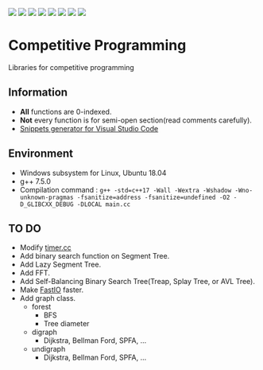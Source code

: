 [![](https://img.shields.io/badge/license-CC0-lightgrey.svg?style=flat&logo=Creative-Commons)](https://github.com/kyomukyomupurin/competitive_programming/blob/master/LICENSE)
![](https://img.shields.io/badge/C++-17-brightgreen.svg?style=flat&logo=c%2B%2B)
![](https://img.shields.io/badge/Python-3.6.9-brightgreen.svg?style=flat&logo=Python)
![](https://img.shields.io/badge/JSON-brightgreen.svg?style=flat&logo=JSON)
![](https://img.shields.io/badge/g++-7.5.0-blue.svg?style=flat&logo=GNU)
![](https://img.shields.io/badge/-VSCode-blue.svg?style=flat&logo=Visual-Studio-Code)
![](https://img.shields.io/badge/OS-WSL-yellow.svg?style=flat&logo=Linux)
![](https://img.shields.io/badge/Ubuntu-18.04-orange.svg?style=flat&logo=Ubuntu)

# Competitive Programming

Libraries for competitive programming

## Information

- **All** functions are 0-indexed.  
- **Not** every function is for semi-open section(read comments carefully). 
- [Snippets generator for Visual Studio Code](https://github.com/kyomukyomupurin/snippets_generator)  

## Environment

- Windows subsystem for Linux, Ubuntu 18.04  
- g++ 7.5.0  
- Compilation command :  ```g++ -std=c++17 -Wall -Wextra -Wshadow -Wno-unknown-pragmas -fsanitize=address -fsanitize=undefined -O2 -D_GLIBCXX_DEBUG -DLOCAL main.cc```

## TO DO

- Modify [timer.cc](https://github.com/kyomukyomupurin/competitive_programming/blob/master/src/etc/timer.cc)  
- Add binary search function on Segment Tree.  
- Add Lazy Segment Tree.  
- Add FFT.    
- Add Self-Balancing Binary Search Tree(Treap, Splay Tree, or AVL Tree).   
- Make [FastIO](https://github.com/kyomukyomupurin/competitive_programming/blob/master/src/etc/fastio.cc) faster.  
- Add graph class.
  - forest
    - BFS
    - Tree diameter
  - digraph
    - Dijkstra, Bellman Ford, SPFA, ...
  - undigraph
    - Dijkstra, Bellman Ford, SPFA, ...
